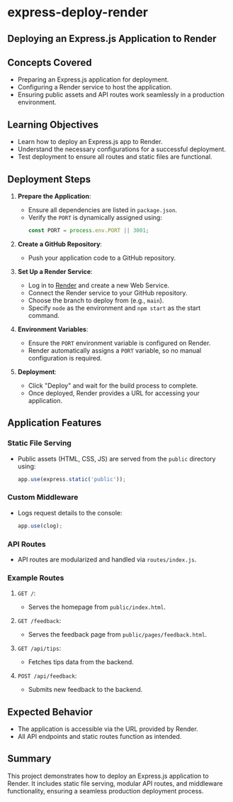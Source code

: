 # express-deploy-render

## Deploying an Express.js Application to Render

## Concepts Covered

- Preparing an Express.js application for deployment.
- Configuring a Render service to host the application.
- Ensuring public assets and API routes work seamlessly in a production environment.

## Learning Objectives

- Learn how to deploy an Express.js app to Render.
- Understand the necessary configurations for a successful deployment.
- Test deployment to ensure all routes and static files are functional.

## Deployment Steps

1. **Prepare the Application**:
   - Ensure all dependencies are listed in `package.json`.
   - Verify the `PORT` is dynamically assigned using:
     ```javascript
     const PORT = process.env.PORT || 3001;
     ```

2. **Create a GitHub Repository**:
   - Push your application code to a GitHub repository.

3. **Set Up a Render Service**:
   - Log in to [Render](https://render.com) and create a new Web Service.
   - Connect the Render service to your GitHub repository.
   - Choose the branch to deploy from (e.g., `main`).
   - Specify `node` as the environment and `npm start` as the start command.

4. **Environment Variables**:
   - Ensure the `PORT` environment variable is configured on Render.
   - Render automatically assigns a `PORT` variable, so no manual configuration is required.

5. **Deployment**:
   - Click "Deploy" and wait for the build process to complete.
   - Once deployed, Render provides a URL for accessing your application.

## Application Features

### Static File Serving

- Public assets (HTML, CSS, JS) are served from the `public` directory using:
  ```javascript
  app.use(express.static('public'));
  ```

### Custom Middleware

- Logs request details to the console:
  ```javascript
  app.use(clog);
  ```

### API Routes

- API routes are modularized and handled via `routes/index.js`.

### Example Routes

1. `GET /`:
   - Serves the homepage from `public/index.html`.

2. `GET /feedback`:
   - Serves the feedback page from `public/pages/feedback.html`.

3. `GET /api/tips`:
   - Fetches tips data from the backend.

4. `POST /api/feedback`:
   - Submits new feedback to the backend.

## Expected Behavior

- The application is accessible via the URL provided by Render.
- All API endpoints and static routes function as intended.

## Summary

This project demonstrates how to deploy an Express.js application to Render. It includes static file serving, modular API routes, and middleware functionality, ensuring a seamless production deployment process.
